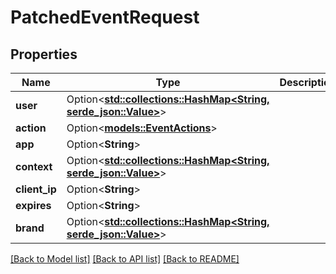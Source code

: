 # PatchedEventRequest

## Properties

Name | Type | Description | Notes
------------ | ------------- | ------------- | -------------
**user** | Option<[**std::collections::HashMap<String, serde_json::Value>**](serde_json::Value.md)> |  | [optional]
**action** | Option<[**models::EventActions**](EventActions.md)> |  | [optional]
**app** | Option<**String**> |  | [optional]
**context** | Option<[**std::collections::HashMap<String, serde_json::Value>**](serde_json::Value.md)> |  | [optional]
**client_ip** | Option<**String**> |  | [optional]
**expires** | Option<**String**> |  | [optional]
**brand** | Option<[**std::collections::HashMap<String, serde_json::Value>**](serde_json::Value.md)> |  | [optional]

[[Back to Model list]](../README.md#documentation-for-models) [[Back to API list]](../README.md#documentation-for-api-endpoints) [[Back to README]](../README.md)


